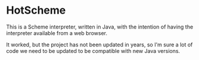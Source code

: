 # HotScheme
This is a Scheme interpreter, written in Java, with the intention of having the interpreter available from a web browser.

It worked, but the project has not been updated in years, so I'm sure a lot of code we need to be updated to
be compatible with new Java versions.
